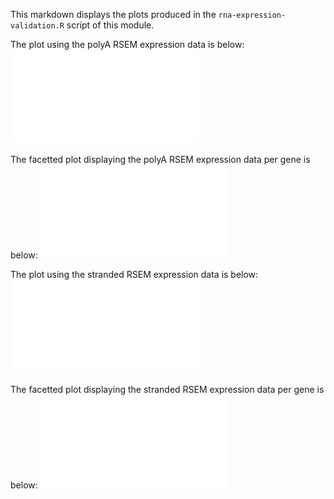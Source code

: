 This markdown displays the plots produced in the `rna-expression-validation.R` script of this module. 

The plot using the polyA RSEM expression data is below:
![](plots/cn_loss_expression_polyA.pdf)

The facetted plot displaying the polyA RSEM expression data per gene is below:
![](plots/cn_loss_expression_per_gene_polyA.pdf)

The plot using the stranded RSEM expression data is below:
![](plots/cn_loss_expression_stranded.pdf)

The facetted plot displaying the stranded RSEM expression data per gene is below:
![](plots/cn_loss_expression_per_gene_stranded.pdf)